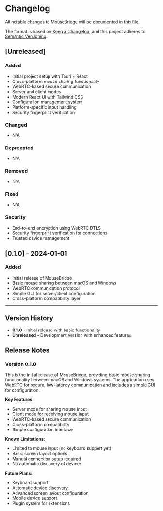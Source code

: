 # Changelog

All notable changes to MouseBridge will be documented in this file.

The format is based on [Keep a Changelog](https://keepachangelog.com/en/1.0.0/),
and this project adheres to [Semantic Versioning](https://semver.org/spec/v2.0.0.html).

## [Unreleased]

### Added
- Initial project setup with Tauri + React
- Cross-platform mouse sharing functionality
- WebRTC-based secure communication
- Server and client modes
- Modern React UI with Tailwind CSS
- Configuration management system
- Platform-specific input handling
- Security fingerprint verification

### Changed
- N/A

### Deprecated
- N/A

### Removed
- N/A

### Fixed
- N/A

### Security
- End-to-end encryption using WebRTC DTLS
- Security fingerprint verification for connections
- Trusted device management

## [0.1.0] - 2024-01-01

### Added
- Initial release of MouseBridge
- Basic mouse sharing between macOS and Windows
- WebRTC communication protocol
- Simple GUI for server/client configuration
- Cross-platform compatibility layer

---

## Version History

- **0.1.0** - Initial release with basic functionality
- **Unreleased** - Development version with enhanced features

## Release Notes

### Version 0.1.0
This is the initial release of MouseBridge, providing basic mouse sharing functionality between macOS and Windows systems. The application uses WebRTC for secure, low-latency communication and includes a simple GUI for configuration.

**Key Features:**
- Server mode for sharing mouse input
- Client mode for receiving mouse input
- WebRTC-based secure communication
- Cross-platform compatibility
- Simple configuration interface

**Known Limitations:**
- Limited to mouse input (no keyboard support yet)
- Basic screen layout options
- Manual connection setup required
- No automatic discovery of devices

**Future Plans:**
- Keyboard support
- Automatic device discovery
- Advanced screen layout configuration
- Mobile device support
- Plugin system for extensions 